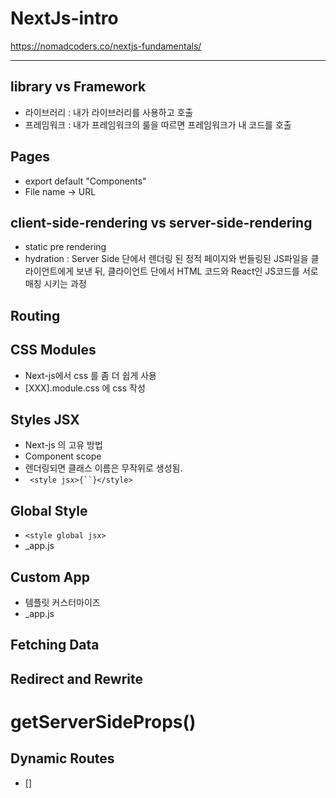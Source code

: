 # NextJs-intro

https://nomadcoders.co/nextjs-fundamentals/

---

## library vs Framework

- 라이브러리 : 내가 라이브러리를 사용하고 호출
- 프레임워크 : 내가 프레임워크의 룰을 따르면 프레임워크가 내 코드를 호출

## Pages

- export default "Components"
- File name -> URL

## client-side-rendering vs server-side-rendering

- static pre rendering
- hydration : Server Side 단에서 렌더링 된 정적 페이지와 번들링된 JS파일을 클라이언트에게 보낸 뒤, 클라이언트 단에서 HTML 코드와 React인 JS코드를 서로 매칭 시키는 과정

## Routing

## CSS Modules

- Next-js에서 css 를 좀 더 쉽게 사용
- [XXX].module.css 에 css 작성

## Styles JSX

- Next-js 의 고유 방법
- Component scope
- 렌더링되면 클래스 이름은 무작위로 생성됨.
- ` <style jsx>{``}</style>`

## Global Style

- `<style global jsx>`
- \_app.js

## Custom App

- 템플릿 커스터마이즈
- \_app.js

## Fetching Data

## Redirect and Rewrite

# getServerSideProps()

## Dynamic Routes

- []
